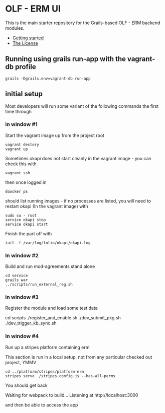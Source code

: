# OLF - ERM UI #
This is the main starter repository for the Grails-based OLF - ERM backend modules.

- [Getting started](service/docs/getting-started.md "Getting started")
- [The License](LICENSE "License")


## Running using grails run-app with the vagrant-db profile

    grails -Dgrails.env=vagrant-db run-app


## initial setup

Most developers will run some variant of the following commands the first time through

### in window #1

Start the vagrant image up from the project root

    vagrant destory
    vagrant up

Sometimes okapi does not start cleanly in the vagrant image - you can check this with

    vagrant ssh

then once logged in

    doocker ps

should list running images - if no processes are listed, you will need to restart okapi (In the vagrant image) with

    sudo su - root
    service okapi stop
    service okapi start

Finish the part off with

    tail -f /var/log/folio/okapi/okapi.log

### In window #2

Build and run mod-agreements stand alone

    cd service
    grails war
    ../scripts/run_external_reg.sh

### in window #3

Register the module and load some test data

  cd scripts
  ./register_and_enable.sh
  ./dev_submit_pkg.sh
  ./dev_trigger_kb_sync.sh 

### In window #4

Run up a stripes platform containing erm

This section is run in a local setup, not from any particular checked out project, YMMV

    cd ../platform/stripes/platform-erm
    stripes serve ./stripes.config.js --has-all-perms

You should get back

Waiting for webpack to build...
Listening at http://localhost:3000

and then be able to access the app

  

